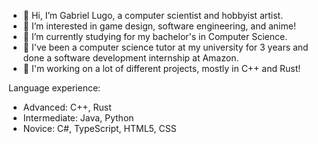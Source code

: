 - 👋 Hi, I’m Gabriel Lugo, a computer scientist and hobbyist artist.
- 👀 I’m interested in game design, software engineering, and anime!
- 🌱 I’m currently studying for my bachelor's in Computer Science.
- 🏫 I've been a computer science tutor at my university for 3 years and done a software development internship at Amazon.
- 🚀 I'm working on a lot of different projects, mostly in C++ and Rust!

Language experience:
- Advanced: C++, Rust 
- Intermediate: Java, Python
- Novice: C#, TypeScript, HTML5, CSS
<!---- 💞️ I’m looking to collaborate on ...
- 📫 How to reach me: g.alexander.maldonado@gmail.com--->

<!---
GTLugo/GTLugo is a ✨ special ✨ repository because its `README.md` (this file) appears on your GitHub profile.
You can click the Preview link to take a look at your changes.
--->

